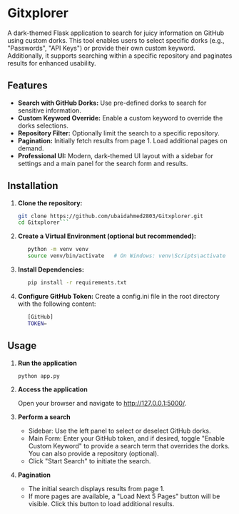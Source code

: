 # Gitxplorer

A dark-themed Flask application to search for juicy information on GitHub using custom dorks. This tool enables users to select specific dorks (e.g., "Passwords", "API Keys") or provide their own custom keyword. Additionally, it supports searching within a specific repository and paginates results for enhanced usability.

## Features

- **Search with GitHub Dorks:** Use pre-defined dorks to search for sensitive information.
- **Custom Keyword Override:** Enable a custom keyword to override the dorks selections.
- **Repository Filter:** Optionally limit the search to a specific repository.
- **Pagination:** Initially fetch results from page 1. Load additional pages on demand.
- **Professional UI:** Modern, dark-themed UI layout with a sidebar for settings and a main panel for the search form and results.

## Installation

1. **Clone the repository:**

   ```bash
   git clone https://github.com/ubaidahmed2803/Gitxplorer.git
   cd Gitxplorer```
2. **Create a Virtual Environment (optional but recommended):**

   ```bash
      python -m venv venv
      source venv/bin/activate   # On Windows: venv\Scripts\activate
   
3. **Install Dependencies:**

   ```bash
      pip install -r requirements.txt
   
4. **Configure GitHub Token:**
   Create a config.ini file in the root directory with the following content:

   ```bash
      [GitHub]
      TOKEN=
   
## Usage

1. **Run the application**

   ```bash
   python app.py

2. **Access the application**

   Open your browser and navigate to http://127.0.0.1:5000/.

3. **Perform a search**

   - Sidebar: Use the left panel to select or deselect GitHub dorks.
   - Main Form: Enter your GitHub token, and if desired, toggle "Enable Custom Keyword" to provide a search term that overrides the dorks. You can also provide a repository (optional).
   - Click "Start Search" to initiate the search.
  
4. **Pagination**

   - The initial search displays results from page 1.
   - If more pages are available, a "Load Next 5 Pages" button will be visible. Click this button to load additional results.
  




